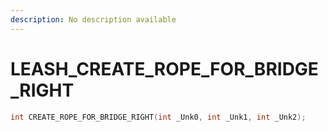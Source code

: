 ```yaml
---
description: No description available 
---
```


# LEASH\_CREATE_ROPE_FOR_BRIDGE_RIGHT

```cpp
int CREATE_ROPE_FOR_BRIDGE_RIGHT(int _Unk0, int _Unk1, int _Unk2);
```